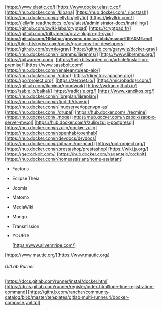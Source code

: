 [https://www.elastic.co/]
[https://www.docker.elastic.co/]
[https://hub.docker.com/_/kibana]
[https://hub.docker.com/_/logstash]
[https://hub.docker.com/r/jellyfin/jellyfin]
[https://jekyllrb.com/]
[https://jellyfin.readthedocs.io/en/latest/administrator-docs/installing/]
[https://github.com/xwiki-labs/cryptpad]
[https://cryptpad.fr/]
[https://github.com/trilbymedia/grav-plugin-git-sync]
[https://github.com/NMathar/gravcms-docker/blob/master/README.md]
[http://blog.btskyrise.com/posts/grav-cms-for-developers]
[https://github.com/evnsio/grav]
[https://github.com/garywiz/docker-grav]
[https://hub.docker.com/r/librenms/librenms/]
[https://www.librenms.org/]
[https://bitwarden.com/]
[https://help.bitwarden.com/article/install-on-premise/]
[https://www.passbolt.com/]
[https://hub.docker.com/r/enalean/tuleap-aio/]
[https://hub.docker.com/_/odoo]
[https://directory.apache.org/]
[https://polrproject.org/]
[https://zeronet.io/]
[https://microbadger.com/]
[https://github.com/iluminar/goodwork]
[https://wekan.github.io/]
[http://sabre.io/baikal/]
[https://radicale.org/]
[https://www.xandikos.org/]
[https://hub.docker.com/r/libreplan/libreplan/]
[https://hub.docker.com/r/fjudith/draw.io]
[https://hub.docker.com/r/linuxserver/openvpn-as]
[https://hub.docker.com/_/drupal]
[https://hub.docker.com/_/redmine]
[https://hub.docker.com/_/node]
[https://hub.docker.com/r/zabbix/zabbix-server-mysql]
[https://hub.docker.com/r/zulip/zulip-postgresql]
[https://hub.docker.com/r/zulip/docker-zulip]
[https://hub.docker.com/r/openhab/openhab]
[https://hub.docker.com/r/devdocs/devdocs]
[https://hub.docker.com/r/bitnami/opencart]
[https://polrproject.org/]
[https://hub.docker.com/r/prestashop/prestashop]
[https://wiki.js.org/]
[https://getcockpit.com/]
[https://hub.docker.com/r/agentejo/cockpit]
[https://hub.docker.com/r/homeassistant/home-assistant]

- Factorio
- Eclipse Theia
- Joomla
- Matomo
- MediaWiki
- Mongo
- Transmission
- YOURLS

  [https://www.silverstripe.com/]

[https://www.mautic.org/](https://www.mautic.org/)



###### GitLab Runner

[https://docs.gitlab.com/runner/install/docker.html]
[https://docs.gitlab.com/runner/register/index.html#one-line-registration-command]
[https://github.com/rancher/community-catalog/blob/master/templates/gitlab-multi-runner/4/docker-compose.yml.tpl]
